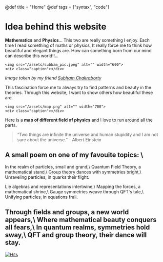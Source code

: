 @def title = "Home"
@def tags = ["syntax", "code"]

# Idea behind this website
**Mathematics** and **Physics**... This two are really something I enjoy. Each time I read something of maths or physics, It really force me to think how beautiful and elegant things are. How can something born from our mind can describe this world!!...

~~~
<img src="/assets/subham_pic.jpeg" alt="" width="600">
<div class="caption"></div>
~~~
*Image taken by my friend [Subham Chakraborty](https://www.instagram.com/subhamchakraborty__?utm_source=ig_web_button_share_sheet&igsh=ODdmZWVhMTFiMw==)*

This fascination force me to always try to find patterns and beauty in the theories. Through this website, I want to show others how beautiful these are.

~~~
<img src="/assets/map.png" alt="" width="700">
<div class="caption"></div>
~~~
Here is a **map of different field of physics** and I love to run around all the parts.
> “Two things are infinite the universe and human stupidity and I am not sure about the universe.” - Albert Einstein



A small poem on one of my favouite topics: \\
------------------------------------------------------------------
In the realm of particles, small and grand,\\
Quantum Field Theory, a mathematical stand,\\
Group theory dances with symmetries bright,\\
Unraveling particles, in quarks their flight.

Lie algebras and representations intertwine,\\
Mapping the forces, a mathematical shrine,\\
Gauge symmetries weave through QFT's tale,\\
Unifying particles, in equations frail.

Through fields and groups, a new world appears,\\
Where mathematical beauty conquers all fears,\\
In quantum realms, symmetries hold sway,\\
QFT and group theory, their dance will stay.
-----------------------------------------------------------------------------
<!-- * [Physics Main Page](/Pages/Physics/Physics_Home/)
* [Mathematics Main Page](/Pages/Maths//Maths_Home/)
for more info. -->
<!-- We notice what happens in real world, we study things and then we try to find what are the rules this whole world follows.
This is what ~~~
<span style="color:purple;font-weight:700">
    PHYSICS
</span>
~~~really is!

This section is meant as a refresher if you're new to Franklin.
Have a look at both how the website renders and the corresponding markdown (`index.md`).
Modify at will to get a feeling for how things work!

Ps: if you want to modify the header or footer or the general look of the website, adjust the files in
* `src/_css/` and
* `src/_html_parts/`.

## The base with Markdown

The [standard markdown syntax](https://github.com/adam-p/markdown-here/wiki/Markdown-Cheatsheet) can be used such as titles using `#`, lists:

* element with **bold**
* element with _emph_

or code-blocks `inline` or with highlighting (note the `@def hascode = true` in the source to allow [highlight.js](https://highlightjs.org/) to do its job):

```julia
abstract type Point end
struct PointR2{T<:Real} <: Point
    x::T
    y::T
end
struct PointR3{T<:Real} <: Point
    x::T
    y::T
    z::T
end
function len(p::T) where T<:Point
  sqrt(sum(getfield(p, η)^2 for η ∈ fieldnames(T)))
end
```

You can also quote stuff

> You must have chaos within you to ...

or have tables:

| English         | Mandarin   |
| --------------- | ---------- |
| winnie the pooh | 维尼熊      |

Note that you may have to do a bit of CSS-styling to get these elements to look the way you want them (the same holds for the whole page in fact).

### Symbols and html entities

If you want a dollar sign you have to escape it like so: \$, you can also use html entities like so: &rarr; or &pi; or, if you're using Juno for instance, you can use `\pi[TAB]` to insert the symbol as is: π (it will be converted to a html entity).[^1]

If you want to show a backslash, just use it like so: \ ; if you want to force a line break, use a ` \\ ` like \\ so (this is on a new line).[^blah]

If you want to show a backtick, escape it like so: \` and if you want to show a tick in inline code use double backticks like ``so ` ...``.

Footnotes are nice too:

[^1]: this is the text for the first footnote, you can style all this looking at `.fndef` elements; note that the whole footnote definition is _expected to be on the same line_.
[^blah]: and this is a longer footnote with some blah from veggie ipsum: turnip greens yarrow ricebean rutabaga endive cauliflower sea lettuce kohlrabi amaranth water spinach avocado daikon napa cabbage asparagus winter purslane kale. Celery potato scallion desert raisin horseradish spinach carrot soko.

## Basic Franklin extensions

### Divs

It is sometimes useful to have a short way to make a part of the page belong to a div so that it can be styled separately.
You can do this easily with Franklin by using `@@divname ... @@`.
For instance, you could want a blue background behind some text.

@@colbox-blue
Here we go! (this is styled in the css sheet with name "colbox-blue").
@@

Since it's just a `<div>` block, you can put this construction wherever you like and locally style your text.

### LaTeX and Maths

Essentially three things are imitated from LaTeX

1. you can introduce definitions using `\newcommand`
1. you can use hyper-references with `\eqref`, `\cite`, ...
1. you can show nice maths (via KaTeX)

The definitions can be introduced in the page or in the `config.md` (in which case they're available everywhere as opposed to just in that page).
For instance, the commands `\scal` and `\R` are defined in the config file (see `src/config.md`) and can directly be used whereas the command `\E` is defined below (and therefore only available on this page):

\newcommand{\E}[1]{\mathbb E\left[#1\right]}

Now we can write something like

$$  \varphi(\E{X}) \le \E{\varphi(X)}. \label{equation blah} $$

since we've given it the label `\label{equation blah}`, we can refer it like so: \eqref{equation blah} which can be convenient for pages that are math-heavy.

In a similar vein you can cite references that would be at the bottom of the page: \citep{noether15, bezanson17}.

**Note**: the LaTeX commands you define can also incorporate standard markdown (though not in a math environment) so for instance let's define a silly `\bolditalic` command.

\newcommand{\bolditalic}[1]{_**!#1**_} <!--_ ignore this comment, it helps atom to not get confused by the trailing underscore when highlighting the code but is not necessary.-->

<!-- and use it \bolditalic{here for example}. -->

<!-- Here's another quick one, a command to change the color: -->

<!-- \newcommand{\col}[2]{~~~<span style="color:~~~#1~~~">~~~!#2~~~</span>~~~} -->

<!-- This is \col{blue}{in blue} or \col{#bf37bc}{in #bf37bc}. -->

<!-- ### A quick note on whitespaces -->

<!-- For most commands you will use `#k` to refer to the $k$-th argument as in LaTeX. -->
<!-- In order to reduce headaches, this forcibly introduces a whitespace on the left of whatever is inserted which, usually, changes nothing visible (e.g. in a math settings). -->
<!-- However there _may be_ situations where you do not want this to happen and you know that the insertion will not clash with anything else. -->
<!-- In that case, you should simply use `!#k` which will not introduce that whitespace. -->
<!-- It's probably easier to see this in action: -->

<!-- \newcommand{\pathwith}[1]{`/usr/local/bin/#1`} -->
<!-- \newcommand{\pathwithout}[1]{`/usr/local/bin/!#1`} -->

<!-- * with: \pathwith{script.jl}, there's a whitespace you don't want 🚫 -->
<!-- * without: \pathwithout{script.jl} here there isn't ✅ -->

<!-- ### Raw HTML -->

<!-- You can include raw HTML by just surrounding a block with `~~~`. -->
<!-- Not much more to add. -->
<!-- This may be useful for local custom layouts like having a photo next to a text in a specific way. -->

<!-- ~~~
<div class="row">
  <div class="container">
    <img class="left" src="/assets/rndimg.jpg">
    <p>
    Marine iguanas are truly splendid creatures. They're found on the Gálapagos islands, have skin that basically acts as a solar panel, can swim and may have the ability to adapt their body size depending on whether there's food or not.
    </p>
    <p>
    Evolution is cool.
    </p>
    <div style="clear: both"></div>      
  </div>
</div>
~~~ -->

<!-- **Note 1**: again, entire such blocks can be made into latex-like commands via `\newcommand{\mynewblock}[1]{...}`. -->

<!-- **Note 2**: whatever is in a raw HTML block is *not* further processed (so you can't have LaTeX in there for instance). A partial way around this is to use `@@...` blocks which *will* be recursively parsed. The following code gives the same result as above with the small difference that there is LaTeX being processed in the inner div. -->

<!-- @@row
@@container
@@left ![](/assets/rndimg.jpg) @@
@@
Marine iguanas are **truly splendid** creatures. They're not found in equations like $\exp(-i\pi)+1$. But they're still quite cool.
~~~
<div style="clear: both"></div>
~~~
@@ -->

<!-- ## Pages and structure -->

<!-- Here are a few empty pages connecting to the menu links to show where files can go and the resulting paths. (It's probably best if you look at the source folder for this). -->

<!-- * [menu 1](/Pages/Physics/Physics_Home/)
* [menu 2](/Pages/Maths//Maths_Home/)
* [menu 3](/menu3/)
home/rousan/Coding/Julia/Project/Website/azazaya/Pages/Physics
## References (not really) -->

<!-- * \biblabel{noether15}{Noether (1915)} **Noether**,  Körper und Systeme rationaler Funktionen, 1915.
* \biblabel{bezanson17}{Bezanson et al. (2017)} **Bezanson**, **Edelman**, **Karpinski** and **Shah**, [Julia: a fresh approach to numerical computing](https://julialang.org/research/julia-fresh-approach-BEKS.pdf), SIAM review 2017. -->

<!-- ## Header and Footer -->

<!-- As you can see here at the bottom of the page, there is a footer which you may want on all pages but for instance you may want the date of last modification to be displayed.
In a fashion heavily inspired by [Hugo](https://gohugo.io), you can write things like -->

<!-- ```html
Last modified: {{ fill fd_mtime }}.
``` -->

<!-- (cf. `src/_html_parts/page_foot.html`) which will then replace these braces with the content of a dictionary of variables at the key `fd_mtime`.
This dictionary of variables is accessed locally by pages through `@def varname = value` and globally through the `config.md` page via the same syntax. -->

<!-- There's a few other such functions of the form `{{fname p₁ p₂}}` as well as support for conditional blocks. If you wander through the `src/_html_parts/` folder and its content, you should be able to see those in action. -->

[![Hits](https://hits.seeyoufarm.com/api/count/incr/badge.svg?url=https%3A%2F%2Faburousan.github.io%2Fazazaya%2F&count_bg=%2315987B&title_bg=%23530727&icon=atom.svg&icon_color=%23E7E7E7&title=visits&edge_flat=false)](https://hits.seeyoufarm.com)